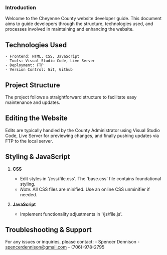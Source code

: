 ### Introduction
Welcome to the Cheyenne County website developer guide. This document aims to guide developers through the structure, technologies used, and processes involved in maintaining and enhancing the website.

## Technologies Used
    - Frontend: HTML, CSS, JavaScript
    - Tools: Visual Studio Code, Live Server
    - Deployment: FTP
    - Version Control: Git, Github

## Project Structure
The project follows a straightforward structure to facilitate easy maintenance and updates.

## Editing the Website
Edits are typically handled by the County Administrator using Visual Studio Code, Live Server for previewing changes, and finally pushing updates via FTP to the local server.

## Styling & JavaScript
1. **CSS**
    - Edit styles in '/css/file.css'. The 'base.css' file contains foundational styling.
    - *Note:* All CSS files are minified. Use an online CSS unminifier if needed.

2. **JavaScript**
    - Implement functionality adjustments in '/js/file.js'.

## Troubleshooting & Support
For any issues or inquiries, please contact:
    - Spencer Dennison
    - spencerdennison@gmail.com
    - (706)-978-2795